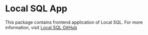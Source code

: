 # Local SQL App

This package contains frontend application of Local SQL.
For more information, visit [Local SQL GitHub](https://github.com/martiinii/local-sql)